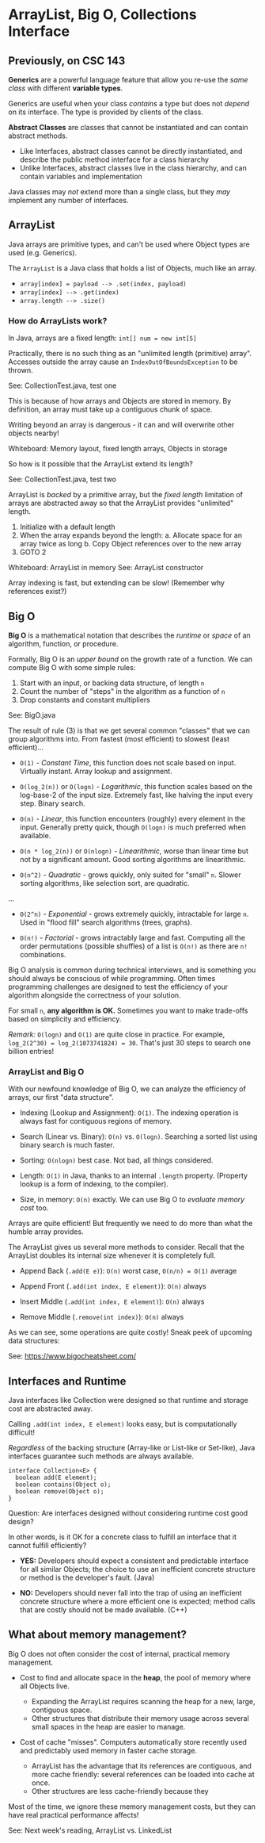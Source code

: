 # ArrayList, Big O, Collections Interface

## Previously, on CSC 143

**Generics** are a powerful language feature that allow you re-use the *same class* with different **variable types**.

Generics are useful when your class *contains* a type but does not *depend* on its interface.
The type is provided by clients of the class.

**Abstract Classes** are classes that cannot be instantiated and can contain abstract methods.
 - Like Interfaces, abstract classes cannot be directly instantiated, and describe the public method interface for a class hierarchy
 - Unlike Interfaces, abstract classes live in the class hierarchy, and can contain variables and implementation

Java classes may *not* extend more than a single class, but they *may* implement any number of interfaces.

## ArrayList

Java arrays are primitive types, and can't be used where Object types are used (e.g. Generics).

The `ArrayList` is a Java class that holds a list of Objects, much like an array.

 - `array[index] = payload --> .set(index, payload)`
 - `array[index] --> .get(index)`
 - `array.length --> .size()`

### How do ArrayLists work?

In Java, arrays are a fixed length: `int[] num = new int[5]`

Practically, there is no such thing as an "unlimited length (primitive) array".
Accesses outside the array cause an `IndexOutOfBoundsException` to be thrown.

See: CollectionTest.java, test one

This is because of how arrays and Objects are stored in memory. By definition, an array must take up a contiguous chunk of space.

Writing beyond an array is dangerous - it can and will overwrite other objects nearby!

Whiteboard: Memory layout, fixed length arrays, Objects in storage

So how is it possible that the ArrayList extend its length?

See: CollectionTest.java, test two

ArrayList is *backed* by a primitive array, but the *fixed length* limitation of arrays are abstracted away
so that the ArrayList provides "unlimited" length.

 1. Initialize with a default length
 2. When the array expands beyond the length:
   a. Allocate space for an array twice as long
   b. Copy Object references over to the new array
 3. GOTO 2

Whiteboard: ArrayList in memory
See: ArrayList constructor

Array indexing is fast, but extending can be slow! (Remember why references exist?)

## Big O

**Big O** is a mathematical notation that describes the *runtime* or *space* of an algorithm, function, or procedure.

Formally, Big O is an *upper bound* on the growth rate of a function.
We can compute Big O with some simple rules:

 1. Start with an input, or backing data structure, of length `n`
 2. Count the number of "steps" in the algorithm as a function of `n`
 3. Drop constants and constant multipliers

See: BigO.java

The result of rule (3) is that we get several common "classes" that we can group algorithms into. From fastest (most efficient) to slowest (least efficient)...

 - `O(1)` - *Constant Time*, this function does not scale based on input. Virtually instant. Array lookup and assignment.
 
 - `O(log_2(n))` or `O(logn)` - *Logarithmic*, this function scales based on the log-base-2 of the input size. Extremely fast, like halving the input every step. Binary search.

 - `O(n)` - *Linear*, this function encounters (roughly) every element in the input. Generally pretty quick, though `O(logn)` is much preferred when available.

 - `O(n * log_2(n))` or `O(nlogn)` - *Linearithmic*, worse than linear time but not by a significant amount. Good sorting algorithms are linearithmic.

 - `O(n^2)` - *Quadratic* - grows quickly, only suited for "small" `n`. Slower sorting algorithms, like selection sort, are quadratic.

...
 
 - `O(2^n)` - *Exponential* - grows extremely quickly, intractable for large `n`. Used in "flood fill" search algorithms (trees, graphs).
 
 - `O(n!)` - *Factorial* - grows intractably large and fast. Computing all the order permutations (possible shuffles) of a list is `O(n!)` as there are `n!` combinations.

Big O analysis is common during technical interviews, and is something you should always be conscious of while programming.
Often times programming challenges are designed to test the efficiency of your algorithm alongside the correctness of your solution.

For small `n`, **any algorithm is OK.** Sometimes you want to make trade-offs based on simplicity and efficiency.

*Remark:* `O(logn)` and `O(1)` are quite close in practice. For example, `log_2(2^30) = log_2(1073741824) = 30`. That's just 30 steps to search one billion entries!

### ArrayList and Big O

With our newfound knowledge of Big O, we can analyze the efficiency of arrays, our first "data structure".

 - Indexing (Lookup and Assignment): `O(1)`. The indexing operation is always fast for contiguous regions of memory.

 - Search (Linear vs. Binary): `O(n)` vs. `O(logn)`. Searching a sorted list using binary search is much faster.

 - Sorting: `O(nlogn)` best case. Not bad, all things considered.

 - Length: `O(1)` in Java, thanks to an internal `.length` property. (Property lookup is a form of indexing, to the compiler).

 - Size, in memory: `O(n)` exactly. We can use Big O to *evaluate memory cost* too.

Arrays are quite efficient! But frequently we need to do more than what the humble array provides.

The ArrayList gives us several more methods to consider.
Recall that the ArrayList doubles its internal size whenever it is completely full.

 - Append Back (`.add(E e)`): `O(n)` worst case, `O(n/n) = O(1)` average
 
 - Append Front (`.add(int index, E element)`): `O(n)` always
 
 - Insert Middle (`.add(int index, E element)`): `O(n)` always
 
 - Remove Middle (`.remove(int index)`): `O(n)` always

As we can see, some operations are quite costly! Sneak peek of upcoming data structures:

See: https://www.bigocheatsheet.com/

## Interfaces and Runtime

Java interfaces like Collection were designed so that runtime and storage cost are abstracted away.

Calling `.add(int index, E element)` looks easy, but is computationally difficult!

*Regardless* of the backing structure (Array-like or List-like or Set-like), Java interfaces guarantee such methods are always available.

```
interface Collection<E> {
  boolean add(E element);
  boolean contains(Object o);
  boolean remove(Object o);
}
```

Question: Are interfaces designed without considering runtime cost good design?

In other words, is it OK for a concrete class to fulfill an interface that it cannot fulfill efficiently?







 - **YES:** Developers should expect a consistent and predictable interface for all similar Objects; the choice to use an inefficient concrete structure or method is the developer's fault. (Java)

 - **NO:** Developers should never fall into the trap of using an inefficient concrete structure where a more efficient one is expected; method calls that are costly should not be made available. (C++)

## What about memory management?

Big O does not often consider the cost of internal, practical memory management.

 - Cost to find and allocate space in the **heap**, the pool of memory where all Objects live.
 
   - Expanding the ArrayList requires scanning the heap for a new, large, contiguous space.
   - Other structures that distribute their memory usage across several small spaces in the heap are easier to manage.

 - Cost of cache "misses". Computers automatically store recently used and predictably used memory in faster cache storage.
 
   - ArrayList has the advantage that its references are contiguous, and more cache friendly: several references can be loaded into cache at once.
   - Other structures are less cache-friendly because they 

Most of the time, we ignore these memory management costs, but they can have real practical performance affects!

See: Next week's reading, ArrayList vs. LinkedList
